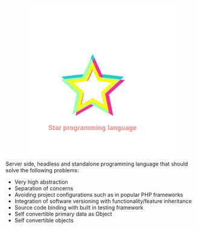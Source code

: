 <p align="center">
  <img src="documentation/logo.png" width="400" height="400" align="center"/>
</p>

Server side, headless and standalone programming language that should solve the following problems:</br>

- Very high abstraction
- Separation of concerns
- Avoiding project configurations such as in popular PHP frameworks
- Integration of software versioning with functionality/feature inheritance
- Source code binding with built in testing framework
- Self convertible primary data as Object
- Self convertible objects

